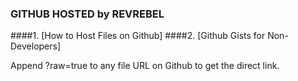 ### GITHUB HOSTED by REVREBEL

####1. [How to Host Files on Github]
####2. [Github Gists for Non-Developers]

Append ?raw=true to any file URL on Github to get the direct link.
